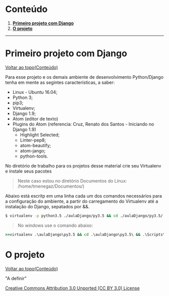 # Conteúdo

1. **[Primeiro projeto com Django](#primeiro-projeto-com-django)**  
2. **[O projeto](#o-projeto)**  

---

# Primeiro projeto com Django
[Voltar ao topo(Conteúdo)](#conteúdo)

Para esse projeto e os demais ambiente de desenvolvimento Python/Django tenha em mente as segintes características, a saber:
- Linux - Ubuntu 16.04;
- Python 3;
- pip3;
- Virtualenv;
- Django 1.9;
- Atom (editor de texto)
- Plugins do  Atom (referencia: Cruz, Renato dos Santos - Iniciando no Django 1.9)
    - Highlight Selected;
    - Linter-pep8;
    - atom-beautify;
    - atom-jango;
    - python-tools.

No diretório de trabalho para os projetos desse material crie seu Virtualenv e instale seus pacotes
> Neste caso estou no diretório Documentos do Linux: /home/tmenegaz/Documentos/)

Abaixo está escritp em uma linha cada um dos comandos necessários para a configuração do ambiente, a partir do carregamento do Virtualenv até a instalação do Django, sepatados por &&.
```sh
$ virtualenv -p python3.5 ./aulaDjango/py3.5 && cd ./aulaDjango/py3.5/ && source ./bin/activate && pip3 install -U pip && sudo pip3 install django==1.9
```
> No windows use o comando abaixo:
```cmd
>>virtualenv .\aulaDjango\py3.5 && cd .\aulaDjango\py3.5\ && .\Scripts\activate.bat && pip install -U pip && pip install django==1.9
```

# O projeto
[Voltar ao topo(Conteúdo)](#conteúdo)

"A definir"

[Creative Commons Attribution 3.0 Unported (CC BY 3.0) License](http://creativecommons.org/licenses/by/3.0/)
